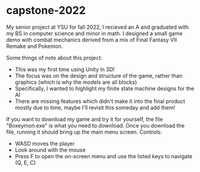 # capstone-2022

My senior project at YSU for fall 2022, I recieved an A and graduated with my BS in computer science and minor in math.
I designed a small game demo with combat mechanics derived from a mix of Final Fantasy VII Remake and Pokemon.

Some things of note about this project:
 - This was my first time using Unity in 3D!
 - The focus was on the design and structure of the game, rather than graphics (which is why the models are all blocks)
 - Specifically, I wanted to highlight my finite state machine designs for the AI
 - There are missing features which didn't make it into the final product mostly due to time, maybe I'll revisit this someday and add them!
 
If you want to download my game and try it for yourself, the file "Boxeymon.exe" is what you need to download. Once you download the file, running it should bring up the main menu screen.
Controls:
 - WASD moves the player
 - Look around with the mouse
 - Press F to open the on-screen menu and use the listed keys to navigate (Q, E, C)

